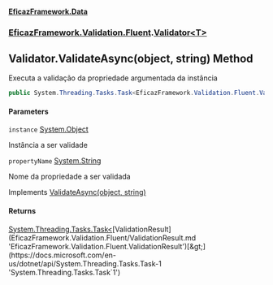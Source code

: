 #### [EficazFramework.Data](EficazFrameworkData.md 'EficazFramework Data')
### [EficazFramework.Validation.Fluent](EficazFrameworkData.md#EficazFramework.Validation.Fluent 'EficazFramework.Validation.Fluent').[Validator&lt;T&gt;](EficazFramework.Validation.Fluent/Validator_T_.md 'EficazFramework.Validation.Fluent.Validator<T>')

## Validator<T>.ValidateAsync(object, string) Method

Executa a validação da propriedade argumentada da instância

```csharp
public System.Threading.Tasks.Task<EficazFramework.Validation.Fluent.ValidationResult> ValidateAsync(object instance, string propertyName);
```
#### Parameters

<a name='EficazFramework.Validation.Fluent.Validator_T_.ValidateAsync(object,string).instance'></a>

`instance` [System.Object](https://docs.microsoft.com/en-us/dotnet/api/System.Object 'System.Object')

Instância a ser validade

<a name='EficazFramework.Validation.Fluent.Validator_T_.ValidateAsync(object,string).propertyName'></a>

`propertyName` [System.String](https://docs.microsoft.com/en-us/dotnet/api/System.String 'System.String')

Nome da propriedade a ser validada

Implements [ValidateAsync(object, string)](EficazFramework.Validation.Fluent/IValidator/ValidateAsync(object,string).md 'EficazFramework.Validation.Fluent.IValidator.ValidateAsync(object, string)')

#### Returns
[System.Threading.Tasks.Task&lt;](https://docs.microsoft.com/en-us/dotnet/api/System.Threading.Tasks.Task-1 'System.Threading.Tasks.Task`1')[ValidationResult](EficazFramework.Validation.Fluent/ValidationResult.md 'EficazFramework.Validation.Fluent.ValidationResult')[&gt;](https://docs.microsoft.com/en-us/dotnet/api/System.Threading.Tasks.Task-1 'System.Threading.Tasks.Task`1')